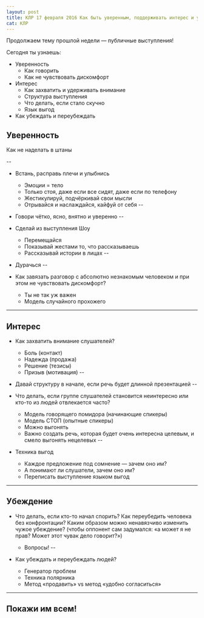 ```yaml
---
layout: post
title: КЛР 17 февраля 2016 Как быть уверенным, поддерживать интерес и убеждать во время публичных выступлений
cat: КЛР
---
```


Продолжаем тему прошлой недели — публичные выступления!

Сегодня ты узнаешь:

- Уверенность
  + Как говорить
  + Как не чувствовать дискомфорт
- Интерес
  + Как захватить и удерживать внимание
  + Структура выступления
  + Что делать, если стало скучно
  + Язык выгод
- Как убеждать и переубеждать

## Уверенность

Как не наделать в штаны

--

- Встань, расправь плечи и улыбнись
  + Эмоции = тело
  + Только стоя, даже если все сидят, даже если по телефону
  + Жестикулируй, подчёркивай свои мысли
  + Отрывайся и наслаждайся, кайфуй от себя
--

- Говори чётко, ясно, внятно и уверенно
--

- Сделай из выступления Шоу
  + Перемещайся
  + Показывай жестами то, что рассказываешь
  + Рассказывай истории в лицах
--

- Дурачься
--

- Как завязать разговор с абсолютно незнакомым человеком и при этом не чувствовать дискомфорт?
  + Ты не так уж важен
  + Модель случайного прохожего

---

## Интерес

- Как захватить внимание слушателей? 
  + Боль (контакт)
  + Надежда (продажа)
  + Решение (тезисы)
  + Призыв (мотивация)
--

- Давай структуру в начале, если речь будет длинной презентацией
--

- Что делать, если группе слушателей становится неинтересно или кто-то из людей отвлекается часто?
  + Модель говорящего помидора (начинающие спикеры)
  + Модель СТОП (опытные спикеры)
  + Можно выгонять
  + Важно создать речь, которая будет очень интересна целевым, и смело выгонять нецелевых
--

- Техника выгод
  + Каждое предложение под сомнение — зачем оно им?
  + А понимают ли слушатели, зачем оно им?
  + Переписать выступление языком выгод

---

## Убеждение

- Что делать, если кто-то начал спорить? Как переубедить человека без конфронтации? Каким образом можно ненавязчиво изменить чужое убеждение? (чтобы оппонент сам задумался: «а может я не прав? Может этот чувак дело говорит?»)
  + Вопросы!
--

- Как убеждать и переубеждать людей?
  + Генератор проблем
  + Техника полярника
  + Метод «продавить» vs метод «удобно согласиться»
---

## Покажи им всем!
